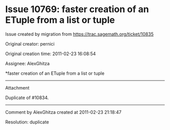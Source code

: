 # Issue 10769: faster creation of an ETuple from a list or tuple

Issue created by migration from https://trac.sagemath.org/ticket/10835

Original creator: pernici

Original creation time: 2011-02-23 16:08:54

Assignee: AlexGhitza

*faster creation of an ETuple from a list or tuple


---

Attachment

Duplicate of #10834.


---

Comment by AlexGhitza created at 2011-02-23 21:18:47

Resolution: duplicate
